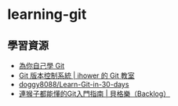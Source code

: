 # learning-git

## 學習資源

* [為你自己學 Git](https://gitbook.tw/)
* [Git 版本控制系統 | ihower 的 Git 教室](https://ihower.tw/git/)
* [doggy8088/Learn-Git-in-30-days](https://github.com/doggy8088/Learn-Git-in-30-days)
* [連猴子都能懂的Git入門指南 | 貝格樂（Backlog）](https://backlog.com/git-tutorial/tw/)